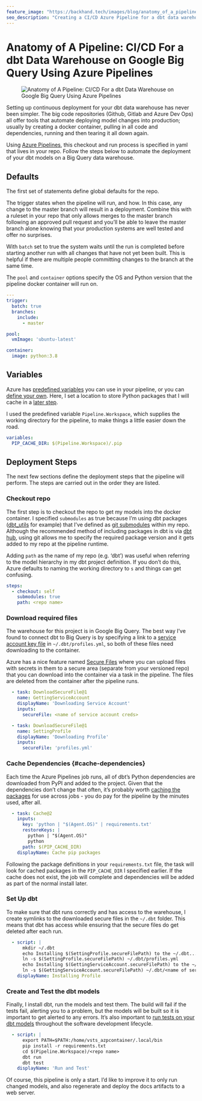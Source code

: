 ```yaml
---
feature_image: "https://backhand.tech/images/blog/anatomy_of_a_pipeline.png"
seo_description: "Creating a CI/CD Azure Pipeline for a dbt data warehouse on Google Big Query"
---
```


# Anatomy of A Pipeline: CI/CD For a dbt Data Warehouse on Google Big Query Using Azure Pipelines
<figure class="figure text-center"><img src="https://backhand.tech/images/blog/anatomy_of_a_pipeline.png" alt="Anatomy of A Pipeline: CI/CD For a dbt Data Warehouse on Google Big Query Using Azure Pipelines"/></figure>
Setting up continuous deployment for your dbt data warehouse has never been simpler. The big code repositories (Github, Gitlab and Azure Dev Ops) all offer tools that automate deploying model changes into production; usually by creating a docker container, pulling in all code and dependencies, running and then tearing it all down again.

Using [Azure Pipelines](https://azure.microsoft.com/en-gb/services/devops/pipelines/), this checkout and run process is specified in yaml that lives in your repo. Follow the steps below to automate the deployment of your dbt models on a Big Query data warehouse.

## Defaults

The first set of statements define global defaults for the repo.

The trigger states when the pipeline will run, and how. In this case, any change to the master branch will result in a deployment. Combine this with a ruleset in your repo that only allows merges to the master branch following an approved pull request and you’ll be able to leave the master branch alone knowing that your production systems are well tested and offer no surprises.

With `batch` set to true the system waits until the run is completed before starting another run with all changes that have not yet been built. This is helpful if there are multiple people committing changes to the branch at the same time.

The `pool` and `container` options specify the OS and Python version that the pipeline docker container will run on.

```yaml
---
trigger:
  batch: true
  branches:
    include:
      - master

pool:
  vmImage: 'ubuntu-latest'

container:
  image: python:3.8
```

## Variables

Azure has [predefined variables](https://docs.microsoft.com/en-us/azure/devops/pipelines/build/variables?view=azure-devops&tabs=yaml) you can use in your pipeline, or you can [define your own](https://docs.microsoft.com/en-us/azure/devops/pipelines/process/variables?view=azure-devops&tabs=yaml%2Cbatch). Here, I set a location to store Python packages that I will cache in a [later step](#cache-dependencies).

I used the predefined variable `Pipeline.Workspace`, which supplies the working directory for the pipeline, to make things a little easier down the road.

```yaml
variables:
  PIP_CACHE_DIR: $(Pipeline.Workspace)/.pip
```

## Deployment Steps

The next few sections define the deployment steps that the pipeline will perform. The steps are carried out in the order they are listed.

### Checkout repo

The first step is to checkout the repo to get my models into the docker container. I specified `submodules` as true because I’m using dbt packages ([dbt_utils](https://github.com/fishtown-analytics/dbt-utils) for example) that I’ve defined as [git submodules](https://github.blog/2016-02-01-working-with-submodules/) within my repo. Although the recommended method of including packages in dbt is via [dbt hub](https://hub.getdbt.com/), using git allows me to specify the required package version and it gets added to my repo at the pipeline runtime.

Adding `path` as the name of my repo (e.g. ‘dbt’) was useful when referring to the model hierarchy in my dbt project definition. If you don’t do this, Azure defaults to naming the working directory to `s` and things can get confusing.

```yaml
steps:
  - checkout: self
    submodules: true
    path: <repo name>
```

### Download required files

The warehouse for this project is in Google Big Query. The best way I’ve found to connect dbt to Big Query is by specifying a link to a [service account key file](https://cloud.google.com/bigquery/docs/authentication/service-account-file#python) in `~/.dbt/profiles.yml`, so both of these files need downloading to the container.

Azure has a nice feature named [Secure Files](https://docs.microsoft.com/en-us/azure/devops/pipelines/library/secure-files?view=azure-devops) where you can upload files with secrets in them to a secure area (separate from your versioned repo) that you can download into the container via a task in the pipeline. The files are deleted from the container after the pipeline runs.

```yaml
  - task: DownloadSecureFile@1
    name: GettingServiceAccount
    displayName: 'Downloading Service Account'
    inputs:
      secureFile: <name of service account creds>

  - task: DownloadSecureFile@1
    name: SettingProfile
    displayName: 'Downloading Profile'
    inputs:
      secureFile: 'profiles.yml'
```

### Cache Dependencies {#cache-dependencies}

Each time the Azure Pipelines job runs, all of dbt’s Python dependencies are downloaded from PyPI and added to the project. Given that the dependencies don’t change that often, it’s probably worth [caching the packages](https://docs.microsoft.com/en-us/azure/devops/pipelines/release/caching?view=azure-devops) for use across jobs - you do pay for the pipeline by the minutes used, after all.


```yaml
  - task: Cache@2
    inputs:
      key: 'python | "$(Agent.OS)" | requirements.txt'
      restoreKeys: |
        python | "$(Agent.OS)"
        python
      path: $(PIP_CACHE_DIR)
    displayName: Cache pip packages
```
Following the package definitions in your `requirements.txt` file, the task will look for cached packages in the `PIP_CACHE_DIR` I specified earlier. If the cache does not exist, the job will complete and dependencies will be added as part of the normal install later.

### Set Up dbt

To make sure that dbt runs correctly and has access to the warehouse, I create symlinks to the downloaded secure files in the `~/.dbt` folder. This means that dbt has access while ensuring that the secure files do get deleted after each run.

```yaml
  - script: |
      mkdir ~/.dbt
      echo Installing $(SettingProfile.secureFilePath) to the ~/.dbt...
      ln -s $(SettingProfile.secureFilePath) ~/.dbt/profiles.yml
      echo Installing $(GettingServiceAccount.secureFilePath) to the ~/.dbt...
      ln -s $(GettingServiceAccount.secureFilePath) ~/.dbt/<name of service account creds>
    displayName: Installing Profile
```

### Create and Test the dbt models

Finally, I install dbt, run the models and test them. The build will fail if the tests fail, alerting you to a problem, but the models will be built so it is important to get alerted to any errors. It’s also important to [run tests on your dbt models](https://analysis.backhand.tech/Dev-Ops/run-dbt-tests-on-commit.html) throughout the software development lifecycle.

```yaml
  - script: |
      export PATH=$PATH:/home/vsts_azpcontainer/.local/bin
      pip install -r requirements.txt
      cd $(Pipeline.Workspace)/<repo name>
      dbt run
      dbt test
    displayName: 'Run and Test'
```

Of course, this pipeline is only a start. I’d like to improve it to only run changed models, and also regenerate and deploy the docs artifacts to a web server.
